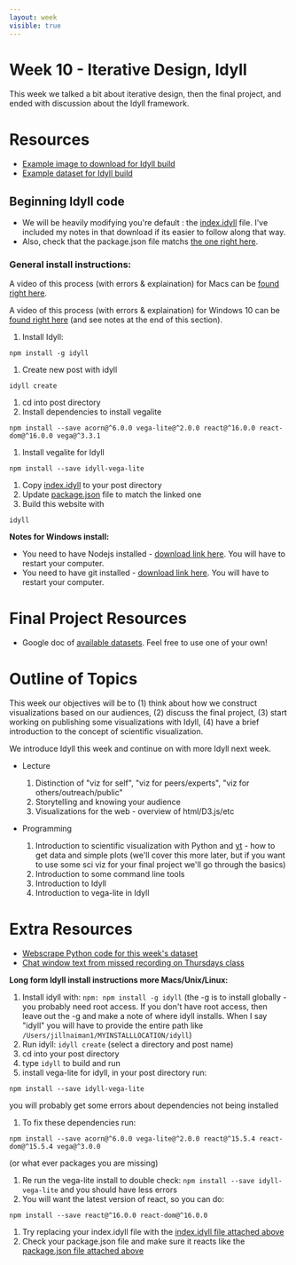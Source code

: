 ```yaml
---
layout: week
visible: true
---
```


# Week 10 - Iterative Design, Idyll

This week we talked a bit about iterative design, then the final project, and
ended with discussion about the Idyll framework.

# Resources

 * <a href='corg/imgcropped.png' download>Example image to download for Idyll build</a>
 * <a href='data/corgiData.json' download>Example dataset for Idyll build</a>

## Beginning Idyll code

 * We will be heavily modifying you're default : the <a href="idyll_website/index.idyll" download>index.idyll</a> file.  I've included my notes in that download if its easier to follow along that way.
 * Also, check that the package.json file matchs <a href="idyll_website/package.json" download> the one right here</a>.

### General install instructions:

A video of this process (with errors & explaination) for Macs can be <a href="https://youtu.be/mWxXmWk_vDU">found right here</a>.

A video of this process (with errors & explaination) for Windows 10 can be <a href="https://youtu.be/nQ2FFGzREos">found right here</a> (and see notes at the end of this section).


1. Install Idyll:
```
npm install -g idyll
```
1. Create new post with idyll
```
idyll create
```
1. cd into post directory
1. Install dependencies to install vegalite
```
npm install --save acorn@^6.0.0 vega-lite@^2.0.0 react@^16.0.0 react-dom@^16.0.0 vega@^3.3.1
```
1. Install vegalite for Idyll
```
npm install --save idyll-vega-lite
```
1. Copy <a href="idyll_website/index.idyll" download>index.idyll</a> to your post directory
1. Update <a href="idyll_website/package.json" download>package.json</a> file to match the linked one
1. Build this website with
```
idyll
```

**Notes for Windows install:**

* You need to have Nodejs installed - <a href="https://nodejs.org/en/download/">download link here</a>. You will have to restart your computer.
* You need to have git installed - <a href="https://git-scm.com/">download link here</a>.  You will have to restart your computer.


# Final Project Resources

 * Google doc of <a href="https://docs.google.com/document/d/15UJinT5XokAHXd9fQAYD8f6d3vEkR6kJMq8kswmkOhY/edit?usp=sharing">available datasets</a>.  Feel free to use one of your own!
 
# Outline of Topics

This week our objectives will be to (1) think about how we construct visualizations based on our audiences, (2) discuss the final project, (3) start working on publishing some visualizations with Idyll, (4) have a brief introduction to the concept of scientific visualization.

We introduce Idyll this week and continue on with more Idyll next week.


 * Lecture
   1. Distinction of "viz for self", "viz for peers/experts", "viz for others/outreach/public"
   1. Storytelling and knowing your audience
   1. Visualizations for the web - overview of html/D3.js/etc

 * Programming
   1. Introduction to scientific visualization with Python and [yt](https://yt-project.org/) - how to get data and simple plots (we'll cover this more later, but if you want to use some sci viz for your final project we'll go through the basics)
   1. Introduction to some command line tools
   1. Introduction to Idyll
   1. Introduction to vega-lite in Idyll

# Extra Resources

 * <a href='corg/grabCorgData.py'>Webscrape Python code for this week's dataset</a>
 * <a href="chatWindowHist.txt">Chat window text from missed recording on Thursdays class</a>

**Long form Idyll install instructions more Macs/Unix/Linux:**

1. Install idyll with: ```npm: npm install -g idyll``` (the -g is to install globally - you probably need root access.  If you don't have root access, then leave out the -g and make a note of where idyll installs.  When I say "idyll" you will have to provide the entire path like ```/Users/jillnaiman1/MYINSTALLLOCATION/idyll```)
1. Run idyll: ```idyll create``` (select a directory and post name)
1. cd into your post directory
1. type ```idyll``` to build and run
1. install vega-lite for idyll, in your post directory run:
```
npm install --save idyll-vega-lite
```
you will probably get some errors about dependencies not being installed
1. To fix these dependencies run:
```
npm install --save acorn@^6.0.0 vega-lite@^2.0.0 react@^15.5.4 react-dom@^15.5.4 vega@^3.0.0
```
(or what ever packages you are missing)
1. Re run the vega-lite install to double check: ```npm install --save idyll-vega-lite``` and you should have less errors
1. You will want the latest version of react, so you can do:
```
npm install --save react@^16.0.0 react-dom@^16.0.0
```
1. Try replacing your index.idyll file with the <a href="idyll_website/index.idyll">index.idyll file attached above</a>
1. Check your package.json file and make sure it reacts like the <a href="idyll_website/package.json">package.json file attached above</a>

